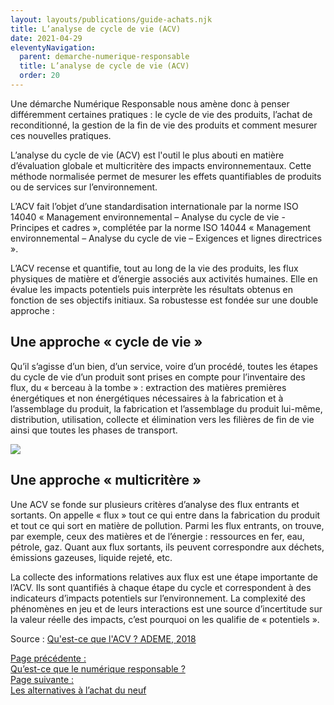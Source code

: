 ```yaml
---
layout: layouts/publications/guide-achats.njk
title: L’analyse de cycle de vie (ACV)
date: 2021-04-29
eleventyNavigation:
  parent: demarche-numerique-responsable
  title: L’analyse de cycle de vie (ACV)
  order: 20
---
```


Une démarche Numérique Responsable nous amène donc à penser différemment certaines pratiques : le cycle de vie des produits, l’achat de reconditionné, la gestion de la fin de vie des produits et comment mesurer ces nouvelles pratiques.

L’analyse du cycle de vie (ACV) est l'outil le plus abouti en matière d’évaluation globale et multicritère des impacts environnementaux. Cette méthode normalisée permet de mesurer les effets quantifiables de produits ou de services sur l’environnement.

L’ACV fait l’objet d’une standardisation internationale par la norme ISO 14040 « Management environnemental – Analyse du cycle de vie - Principes et cadres », complétée par la norme ISO 14044 « Management environnemental – Analyse du cycle de vie – Exigences et lignes directrices ».

L’ACV recense et quantifie, tout au long de la vie des produits, les flux physiques de matière et d’énergie associés aux activités humaines. Elle en évalue les impacts potentiels puis interprète les résultats obtenus en fonction de ses objectifs initiaux. Sa robustesse est fondée sur une double approche :

## Une approche « cycle de vie »

Qu’il s’agisse d’un bien, d’un service, voire d’un procédé, toutes les étapes du cycle de vie d’un produit sont prises en compte pour l’inventaire des flux, du « berceau à la tombe » : extraction des matières premières énergétiques et non énergétiques nécessaires à la fabrication et à l’assemblage du produit, la fabrication et l’assemblage du produit lui-même, distribution, utilisation, collecte et élimination vers les filières de fin de vie ainsi que toutes les phases de transport.

![](/img/guide-achats/schema-acv.svg)
 
## Une approche « multicritère »

Une ACV se fonde sur plusieurs critères d’analyse des flux entrants et sortants. On appelle « flux » tout ce qui entre dans la fabrication du produit et tout ce qui sort en matière de pollution. Parmi les flux entrants, on trouve, par exemple, ceux des matières et de l’énergie : ressources en fer, eau, pétrole, gaz. Quant aux flux sortants, ils peuvent correspondre aux déchets, émissions gazeuses, liquide rejeté, etc.

La collecte des informations relatives aux flux est une étape importante de l’ACV. Ils sont quantifiés à chaque étape du cycle et correspondent à des indicateurs d’impacts potentiels sur l’environnement. La complexité des phénomènes en jeu et de leurs interactions est une source d’incertitude sur la valeur réelle des impacts, c’est pourquoi on les qualifie de « potentiels ».

Source : [Qu'est-ce que l'ACV ? ADEME, 2018](https://www.ademe.fr/expertises/consommer-autrement/passer-a-laction/dossier/lanalyse-cycle-vie/quest-lacv)

<nav class="fr-grid-row fr-grid-row--gutters fr-py-3w">
  <div class="fr-col-12 fr-col-sm-6 fr-col-md-6">
    <a class="fr-link fr-fi-arrow-left-line fr-link--icon-left" href="/publications/guide-pratique-achats-numeriques-responsables/demarche-numerique-responsable/definition/">Page précédente :<br />Qu’est-ce que le numérique responsable ?</a>
  </div>
  
  <div class="fr-col-12 fr-col-sm-6 fr-col-md-6 text-align--right">
    <a class="fr-link fr-fi-arrow-right-line fr-link--icon-right" href="/publications/guide-pratique-achats-numeriques-responsables/demarche-numerique-responsable/alternative-achat/">Page suivante :<br />Les alternatives à l’achat du neuf</a>
  </div>
</nav>
